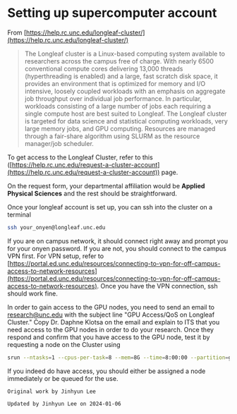# Setting up supercomputer account

From [https://help.rc.unc.edu/longleaf-cluster/](https://help.rc.unc.edu/longleaf-cluster/)
>The Longleaf cluster is a Linux-based computing system available to researchers across the campus free of charge. With nearly 6500 conventional compute cores delivering 13,000 threads (hyperthreading is enabled) and a large, fast scratch disk space, it provides an environment that is optimized for memory and I/O intensive, loosely coupled workloads with an emphasis on aggregate job throughput over individual job performance. In particular, workloads consisting of a large number of jobs each requiring a single compute host are best suited to Longleaf. The Longleaf cluster is targeted for data science and statistical computing workloads, very large memory jobs, and GPU computing. Resources are managed through a fair-share algorithm using SLURM as the resource manager/job scheduler.

To get access to the Longleaf Cluster, refer to this ([https://help.rc.unc.edu/request-a-cluster-account](https://help.rc.unc.edu/request-a-cluster-account)) page.

On the request form, your departmental affiliation would be **Applied Physical Sciences** and the rest should be straightforward.

Once your longleaf account is set up, you can ssh into the cluster on a terminal

```bash
ssh your_onyen@longleaf.unc.edu
```

If you are on campus network, it should connect right away and prompt you for your onyen password. If you are not, you should connect to the campus VPN first. For VPN setup, refer to [https://portal.ed.unc.edu/resources/connecting-to-vpn-for-off-campus-access-to-network-resources](https://portal.ed.unc.edu/resources/connecting-to-vpn-for-off-campus-access-to-network-resources). Once you have the VPN connection, ssh should work fine.

In order to gain access to the GPU nodes, you need to send an email to [research@unc.edu](mailto:research@unc.edu?subject=GPU%Access/QoS%on%Longleaf%Cluster) with the subject line "GPU Access/QoS on Longleaf Cluster." Copy Dr. Daphne Klotsa on the email and explain to ITS that you need access to the GPU nodes in order to do your research. Once they respond and confirm that you have access to the GPU node, test it by requesting a node on the Cluster using

```bash
srun --ntasks=1 --cpus-per-task=8 --mem=8G --time=8:00:00 --partition=gpu --gres=gpu:1 --qos=gpu_access --pty /bin/bash
```

If you indeed do have access, you should either be assigned a node immediately or be queued for the use.

`Original work by Jinhyun Lee`

`Updated by Jinhyun Lee on 2024-01-06`
